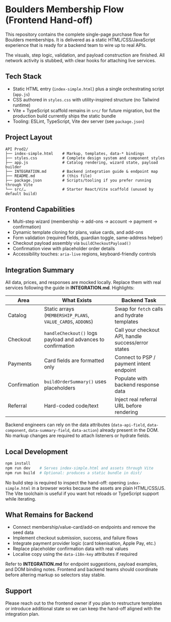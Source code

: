 # Boulders Membership Flow (Frontend Hand-off)

This repository contains the complete single-page purchase flow for Boulders memberships. It is delivered as a static HTML/CSS/JavaScript experience that is ready for a backend team to wire up to real APIs.

The visuals, step logic, validation, and payload construction are finished. All network activity is stubbed, with clear hooks for attaching live services.

## Tech Stack

- Static HTML entry (`index-simple.html`) plus a single orchestrating script (`app.js`)
- CSS authored in `styles.css` with utility-inspired structure (no Tailwind runtime)
- Vite + TypeScript scaffold remains in `src/` for future migration, but the production build currently ships the static bundle
- Tooling: ESLint, TypeScript, Vite dev server (see `package.json`)

## Project Layout

```
API Prod2/
├── index-simple.html    # Markup, templates, data-* bindings
├── styles.css           # Complete design system and component styles
├── app.js               # Catalog rendering, wizard state, payload builder
├── INTEGRATION.md       # Backend integration guide & endpoint map
├── README.md            # (this file)
├── package.json         # Scripts/tooling if you prefer running through Vite
└── src/…                # Starter React/Vite scaffold (unused by default build)
```

## Frontend Capabilities

- Multi-step wizard (membership → add-ons → account → payment → confirmation)
- Dynamic template cloning for plans, value cards, and add-ons
- Form validation (required fields, guardian toggle, same-address helper)
- Checkout payload assembly via `buildCheckoutPayload()`
- Confirmation view with placeholder order details
- Accessibility touches: `aria-live` regions, keyboard-friendly controls

## Integration Summary

All data, prices, and responses are mocked locally. Replace them with real services following the guide in **INTEGRATION.md**. Highlights:

| Area | What Exists | Backend Task |
| --- | --- | --- |
| Catalog | Static arrays (`MEMBERSHIP_PLANS`, `VALUE_CARDS`, `ADDONS`) | Swap for `fetch` calls and hydrate templates |
| Checkout | `handleCheckout()` logs payload and advances to confirmation | Call your checkout API, handle success/error states |
| Payments | Card fields are formatted only | Connect to PSP / payment intent endpoint |
| Confirmation | `buildOrderSummary()` uses placeholders | Populate with backend response data |
| Referral | Hard-coded code/text | Inject real referral URL before rendering |

Backend engineers can rely on the data attributes (`data-api-field`, `data-component`, `data-summary-field`, `data-action`) already present in the DOM. No markup changes are required to attach listeners or hydrate fields.

## Local Development

```bash
npm install
npm run dev    # Serves index-simple.html and assets through Vite
npm run build  # Optional: produces a static bundle in dist/
```

No build step is required to inspect the hand-off: opening `index-simple.html` in a browser works because the assets are plain HTML/CSS/JS. The Vite toolchain is useful if you want hot reloads or TypeScript support while iterating.

## What Remains for Backend

- Connect membership/value-card/add-on endpoints and remove the seed data
- Implement checkout submission, success, and failure flows
- Integrate payment provider logic (card tokenisation, Apple Pay, etc.)
- Replace placeholder confirmation data with real values
- Localise copy using the `data-i18n-key` attributes if required

Refer to **INTEGRATION.md** for endpoint suggestions, payload examples, and DOM binding notes. Frontend and backend teams should coordinate before altering markup so selectors stay stable.

## Support

Please reach out to the frontend owner if you plan to restructure templates or introduce additional state so we can keep the hand-off aligned with the integration plan.
